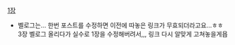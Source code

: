 [1장](https://velog.io/@minsung8134/%ED%95%B8%EC%A6%88%EC%98%A8-%EB%A8%B8%EC%8B%A0%EB%9F%AC%EB%8B%9D-1%EC%9E%A5.-%ED%95%9C%EB%88%88%EC%97%90-%EB%B3%B4%EB%8A%94-%EB%A8%B8%EC%8B%A0%EB%9F%AC%EB%8B%9D)
<br>
+ 벨로그는... 한번 포스트를 수정하면 이전에 따놓은 링크가 무효되더라고요...ㅎㅎ<br>
3장 벨로그 올리다가 실수로 1장을 수정해버려서,,, 링크 다시 알맞게 고쳐놓을게욥
